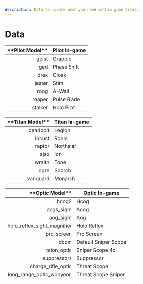 ```yaml
---
description: Data to locate what you need within game files.
---
```


# Data

| \*\*Pilot Model\*\* | Pilot In-game |
| ------------------: | ------------- |
|               geist | Grapple       |
|                 ged | Phase Shift   |
|                drex | Cloak         |
|              jester | Stim          |
|                roog | A-Wall        |
|              reaper | Pulse Blade   |
|             stalker | Holo Pilot    |

| \*\*Titan Model\*\* | Titan In-game |
| ------------------: | ------------- |
|            deadbolt | Legion        |
|              locust | Ronin         |
|              raptor | Northstar     |
|                ajax | Ion           |
|              wraith | Tone          |
|                ogre | Scorch        |
|            vanguard | Monarch       |

|            \*\*Optic Model\*\* | Optic In-game        |
| -----------------------------: | -------------------- |
|                          hcog2 | Hcog                 |
|                    acgs\_sight | Acog                 |
|                     aog\_sight | Aog                  |
| holo\_reflex\_sight\_magnifier | Holo Reflex          |
|                    pro\_screen | Pro Screen           |
|                           dcom | Default Sniper Scope |
|                   talon\_optic | Sniper Scope 4x      |
|                    suppressors | Suppressor           |
|           charge\_rifle\_optic | Threat Scope         |
|    long\_range\_optic\_wonyeon | Threat Scope Sniper  |
